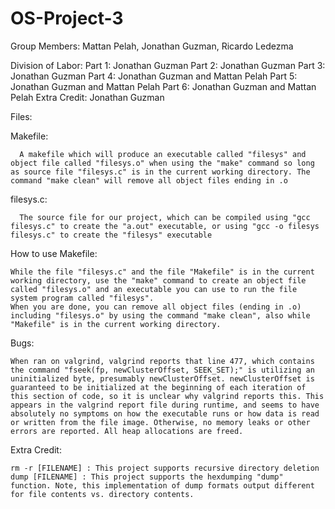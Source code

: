 # OS-Project-3
Group Members: Mattan Pelah, Jonathan Guzman, Ricardo Ledezma

Division of Labor:
   Part 1: Jonathan Guzman
   Part 2: Jonathan Guzman
   Part 3: Jonathan Guzman
   Part 4: Jonathan Guzman and Mattan Pelah
   Part 5: Jonathan Guzman and Mattan Pelah
   Part 6: Jonathan Guzman and Mattan Pelah
   Extra Credit: Jonathan Guzman
   
Files:

  Makefile: 
  
      A makefile which will produce an executable called "filesys" and object file called "filesys.o" when using the "make" command so long as source file "filesys.c" is in the current working directory. The command "make clean" will remove all object files ending in .o
      
  filesys.c:
  
      The source file for our project, which can be compiled using "gcc filesys.c" to create the "a.out" executable, or using "gcc -o filesys filesys.c" to create the "filesys" executable
      
 How to use Makefile:
 
    While the file "filesys.c" and the file "Makefile" is in the current working directory, use the "make" command to create an object file called "filesys.o" and an executable you can use to run the file system program called "filesys".
    When you are done, you can remove all object files (ending in .o) including "filesys.o" by using the command "make clean", also while "Makefile" is in the current working directory.
    
Bugs:

    When ran on valgrind, valgrind reports that line 477, which contains the command "fseek(fp, newClusterOffset, SEEK_SET);" is utilizing an uninitialized byte, presumably newClusterOffset. newClusterOffset is guaranteed to be initialized at the beginning of each iteration of this section of code, so it is unclear why valgrind reports this. This appears in the valgrind report file during runtime, and seems to have absolutely no symptoms on how the executable runs or how data is read or written from the file image. Otherwise, no memory leaks or other errors are reported. All heap allocations are freed.    
Extra Credit:

    rm -r [FILENAME] : This project supports recursive directory deletion
    dump [FILENAME] : This project supports the hexdumping "dump" function. Note, this implementation of dump formats output different for file contents vs. directory contents.
